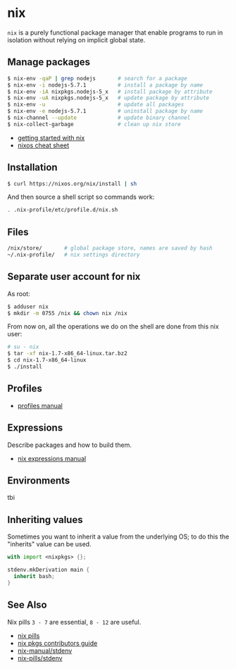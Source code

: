 # nix
`nix` is a purely functional package manager that enable programs to run in
isolation without relying on implicit global state.

## Manage packages
```sh
$ nix-env -qaP | grep nodejs       # search for a package
$ nix-env -i nodejs-5.7.1          # install a package by name
$ nix-env -iA nixpkgs.nodejs-5_x   # install package by attribute
$ nix-env -uA nixpkgs.nodejs-5_x   # update package by attribute
$ nix-env -u                       # update all packages
$ nix-env -e nodejs-5.7.1          # uninstall package by name
$ nix-channel --update             # update binary channel
$ nix-collect-garbage              # clean up nix store
```
- [getting started with nix](https://www.domenkozar.com/2014/01/02/getting-started-with-nix-package-manager/)
- [nixos cheat sheet](https://nixos.org/wiki/Cheatsheet)
## Installation
```sh
$ curl https://nixos.org/nix/install | sh
```
And then source a shell script so commands work:
```sh
. .nix-profile/etc/profile.d/nix.sh
```

## Files
```sh
/nix/store/       # global package store, names are saved by hash
~/.nix-profile/   # nix settings directory
```

## Separate user account for nix
As root:
```sh
$ adduser nix
$ mkdir -m 0755 /nix && chown nix /nix
```

From now on, all the operations we do on the shell are done from this nix user:
```sh
# su - nix
$ tar -xf nix-1.7-x86_64-linux.tar.bz2
$ cd nix-1.7-x86_64-linux
$ ./install
```

## Profiles
- [profiles manual](http://nixos.org/nix/manual/#sec-profiles)

## Expressions
Describe packages and how to build them.
- [nix expressions manual](http://nixos.org/nix/manual/#chap-writing-nix-expressions)

## Environments
tbi

## Inheriting values
Sometimes you want to inherit a value from the underlying OS; to do this the
"inherits" value can be used.
```nix
with import <nixpkgs> {};

stdenv.mkDerivation main {
  inherit bash;
}
```

## See Also
Nix pills `3 - 7` are essential, `8 - 12` are useful.
- [nix pills](http://lethalman.blogspot.it/)
- [nix pkgs contributors guide](https://nixos.org/nixpkgs/manual/)
- [nix-manual/stdenv](https://nixos.org/nixpkgs/manual/#chap-stdenv)
- [nix-pills/stdenv](http://lethalman.blogspot.com.au/2015/08/nix-pill-19-fundamentals-of-stdenv.html)
